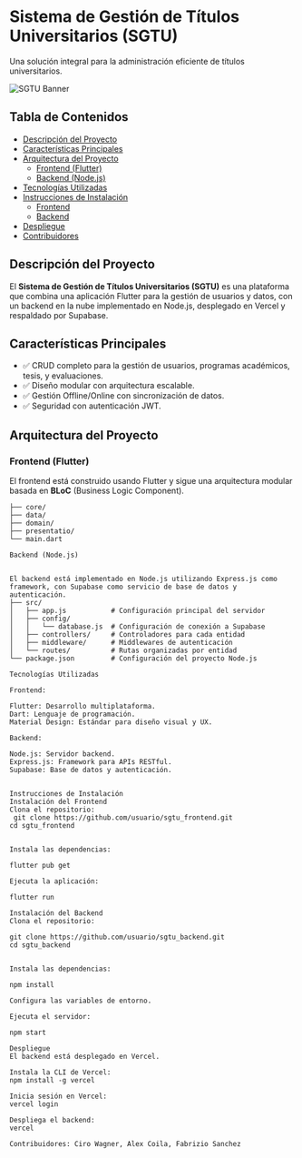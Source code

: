 # Sistema de Gestión de Títulos Universitarios (SGTU)

Una solución integral para la administración eficiente de títulos universitarios.

![SGTU Banner](https://via.placeholder.com/800x200?text=Sistema+de+Gesti%C3%B3n+de+T%C3%ADtulos+Universitarios)

## Tabla de Contenidos
- [Descripción del Proyecto](#descripcion-del-proyecto)
- [Características Principales](#caracteristicas-principales)
- [Arquitectura del Proyecto](#arquitectura-del-proyecto)
    - [Frontend (Flutter)](#frontend-flutter)
    - [Backend (Node.js)](#backend-nodejs)
- [Tecnologías Utilizadas](#tecnologias-utilizadas)
- [Instrucciones de Instalación](#instrucciones-de-instalacion)
    - [Frontend](#instalacion-del-frontend)
    - [Backend](#instalacion-del-backend)
- [Despliegue](#despliegue)
- [Contribuidores](#contribuidores)

## Descripción del Proyecto
El **Sistema de Gestión de Títulos Universitarios (SGTU)** es una plataforma que combina una aplicación Flutter para la gestión de usuarios y datos, con un backend en la nube implementado en Node.js, desplegado en Vercel y respaldado por Supabase.

## Características Principales
- ✅ CRUD completo para la gestión de usuarios, programas académicos, tesis, y evaluaciones.
- ✅ Diseño modular con arquitectura escalable.
- ✅ Gestión Offline/Online con sincronización de datos.
- ✅ Seguridad con autenticación JWT.

## Arquitectura del Proyecto

### Frontend (Flutter)
El frontend está construido usando Flutter y sigue una arquitectura modular basada en **BLoC** (Business Logic Component).

```plaintext
├── core/               
├── data/               
├── domain/                
├── presentatio/              
└── main.dart                 

Backend (Node.js)


El backend está implementado en Node.js utilizando Express.js como framework, con Supabase como servicio de base de datos y autenticación.
├── src/  
│   ├── app.js           # Configuración principal del servidor  
│   ├── config/  
│   │   └── database.js  # Configuración de conexión a Supabase  
│   ├── controllers/     # Controladores para cada entidad  
│   ├── middleware/      # Middlewares de autenticación  
│   └── routes/          # Rutas organizadas por entidad  
└── package.json         # Configuración del proyecto Node.js  

Tecnologías Utilizadas

Frontend:

Flutter: Desarrollo multiplataforma.
Dart: Lenguaje de programación.
Material Design: Estándar para diseño visual y UX.

Backend:

Node.js: Servidor backend.
Express.js: Framework para APIs RESTful.
Supabase: Base de datos y autenticación.


Instrucciones de Instalación
Instalación del Frontend
Clona el repositorio:
 git clone https://github.com/usuario/sgtu_frontend.git
cd sgtu_frontend


Instala las dependencias:

flutter pub get

Ejecuta la aplicación:

flutter run

Instalación del Backend
Clona el repositorio:

git clone https://github.com/usuario/sgtu_backend.git
cd sgtu_backend


Instala las dependencias:

npm install

Configura las variables de entorno.

Ejecuta el servidor:

npm start

Despliegue
El backend está desplegado en Vercel.

Instala la CLI de Vercel:
npm install -g vercel

Inicia sesión en Vercel:
vercel login

Despliega el backend:
vercel

Contribuidores: Ciro Wagner, Alex Coila, Fabrizio Sanchez